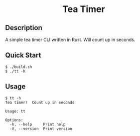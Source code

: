 <h1 align="center">Tea Timer</h1>

## Description

A simple tea timer CLI written in Rust.  Will count up in seconds.

## Quick Start

```commandline
$ ./build.sh
$ ./tt -h
```

## Usage

```commandline
$ tt -h
Tea timer!  Count up in seconds

Usage: tt

Options:
  -h, --help     Print help
  -V, --version  Print version
```
